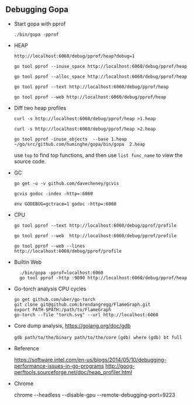 
## Debugging Gopa

* Start gopa with pprof

    `./bin/gopa -pprof`
    
    
* HEAP

    `http://localhost:6060/debug/pprof/heap?debug=1`

    `go tool pprof --inuse_space http://localhost:6060/debug/pprof/heap`

    `go tool pprof --alloc_space http://localhost:6060/debug/pprof/heap`

    `go tool pprof --text http://localhost:6060/debug/pprof/heap`

    `go tool pprof --web http://localhost:6060/debug/pprof/heap`


* Diff two heap profiles

    `curl -s http://localhost:6060/debug/pprof/heap >1.heap`
    
    `curl -s http://localhost:6060/debug/pprof/heap >2.heap`
    
    `go tool pprof -inuse_objects  --base 1.heap ~/go/src/github.com/huminghe/gopa/bin/gopa  2.heap`
    
    use `top` to find top functions, and then use `list func_name` to view the source code.


* GC

    `go get -u -v github.com/davecheney/gcvis`

    `gcvis godoc -index -http=:6060`

    `env GODEBUG=gctrace=1 godoc -http=:6060`

* CPU

    `go tool pprof --text http://localhost:6060/debug/pprof/profile`

    `go tool pprof --web  http://localhost:6060/debug/pprof/profile`

    `go tool pprof --web --lines  http://localhost:6060/debug/pprof/profile`

* Builtin Web

  ```
    ./bin/gopa -pprof=localhost:6060
    go tool pprof -http :9090 http://localhost:6060/debug/pprof/heap
   ```

* Go-torch analysis CPU cycles

    ```
    go get github.com/uber/go-torch
    git clone git@github.com:brendangregg/FlameGraph.git
    export PATH-$PATH:/path/to/FlameGraph
    go-torch --file "torch.svg" --url http://localhost:6060
    ```
    
* Core dump analysis, https://golang.org/doc/gdb

    `gdb path/to/the/binary path/to/the/core`
    `(gdb) where`
    `(gdb) bt full`


* Reference

    https://software.intel.com/en-us/blogs/2014/05/10/debugging-performance-issues-in-go-programs
    http://goog-perftools.sourceforge.net/doc/heap_profiler.html
    

* Chrome

    chrome --headless --disable-gpu --remote-debugging-port=9223
